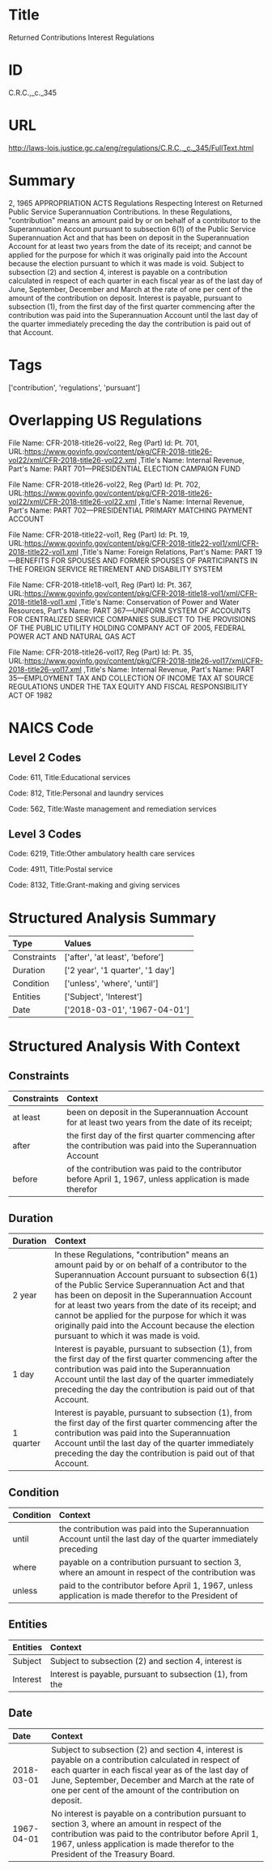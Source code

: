 # Title
Returned Contributions Interest Regulations


# ID
C.R.C.,_c._345

# URL
http://laws-lois.justice.gc.ca/eng/regulations/C.R.C.,_c._345/FullText.html


# Summary
2, 1965 APPROPRIATION ACTS Regulations Respecting Interest on Returned Public Service Superannuation Contributions.
In these Regulations, "contribution" means an amount paid by or on behalf of a contributor to the Superannuation Account pursuant to subsection 6(1) of the  Public Service Superannuation Act  and that has been on deposit in the Superannuation Account for at least two years from the date of its receipt; and cannot be applied for the purpose for which it was originally paid into the Account because the election pursuant to which it was made is void.
Subject to subsection (2) and section 4, interest is payable on a contribution calculated in respect of each quarter in each fiscal year as of the last day of June, September, December and March at the rate of one per cent of the amount of the contribution on deposit.
Interest is payable, pursuant to subsection (1), from the first day of the first quarter commencing after the contribution was paid into the Superannuation Account until the last day of the quarter immediately preceding the day the contribution is paid out of that Account.


# Tags
['contribution', 'regulations', 'pursuant']


# Overlapping US Regulations
File Name: CFR-2018-title26-vol22, Reg (Part) Id: Pt. 701, URL:https://www.govinfo.gov/content/pkg/CFR-2018-title26-vol22/xml/CFR-2018-title26-vol22.xml
,Title's Name: Internal Revenue, Part's Name: PART 701—PRESIDENTIAL ELECTION CAMPAIGN FUND

File Name: CFR-2018-title26-vol22, Reg (Part) Id: Pt. 702, URL:https://www.govinfo.gov/content/pkg/CFR-2018-title26-vol22/xml/CFR-2018-title26-vol22.xml
,Title's Name: Internal Revenue, Part's Name: PART 702—PRESIDENTIAL PRIMARY MATCHING PAYMENT ACCOUNT

File Name: CFR-2018-title22-vol1, Reg (Part) Id: Pt. 19, URL:https://www.govinfo.gov/content/pkg/CFR-2018-title22-vol1/xml/CFR-2018-title22-vol1.xml
,Title's Name: Foreign Relations, Part's Name: PART 19—BENEFITS FOR SPOUSES AND FORMER SPOUSES OF PARTICIPANTS IN THE FOREIGN SERVICE RETIREMENT AND DISABILITY SYSTEM

File Name: CFR-2018-title18-vol1, Reg (Part) Id: Pt. 367, URL:https://www.govinfo.gov/content/pkg/CFR-2018-title18-vol1/xml/CFR-2018-title18-vol1.xml
,Title's Name: Conservation of Power and Water Resources, Part's Name: PART 367—UNIFORM SYSTEM OF ACCOUNTS FOR CENTRALIZED SERVICE COMPANIES SUBJECT TO THE PROVISIONS OF THE PUBLIC UTILITY HOLDING COMPANY ACT OF 2005, FEDERAL POWER ACT AND NATURAL GAS ACT

File Name: CFR-2018-title26-vol17, Reg (Part) Id: Pt. 35, URL:https://www.govinfo.gov/content/pkg/CFR-2018-title26-vol17/xml/CFR-2018-title26-vol17.xml
,Title's Name: Internal Revenue, Part's Name: PART 35—EMPLOYMENT TAX AND COLLECTION OF INCOME TAX AT SOURCE REGULATIONS UNDER THE TAX EQUITY AND FISCAL RESPONSIBILITY ACT OF 1982




# NAICS Code
## Level 2 Codes
Code: 611, Title:Educational services

Code: 812, Title:Personal and laundry services

Code: 562, Title:Waste management and remediation services




## Level 3 Codes
Code: 6219, Title:Other ambulatory health care services

Code: 4911, Title:Postal service

Code: 8132, Title:Grant-making and giving services







# Structured Analysis Summary
| Type        | Values                           |
|:------------|:---------------------------------|
| Constraints | ['after', 'at least', 'before']  |
| Duration    | ['2 year', '1 quarter', '1 day'] |
| Condition   | ['unless', 'where', 'until']     |
| Entities    | ['Subject', 'Interest']          |
| Date        | ['2018-03-01', '1967-04-01']     |


# Structured Analysis With Context
 


## Constraints
| Constraints   | Context                                                                                                       |
|:--------------|:--------------------------------------------------------------------------------------------------------------|
| at least      | been on deposit in the Superannuation Account for at least two years from the date of its receipt;            |
| after         | the first day of the first quarter commencing after the contribution was paid into the Superannuation Account |
| before        | of the contribution was paid to the contributor before April 1, 1967, unless application is made therefor     |


## Duration
| Duration   | Context                                                                                                                                                                                                                                                                                                                                                                                                                                                             |
|:-----------|:--------------------------------------------------------------------------------------------------------------------------------------------------------------------------------------------------------------------------------------------------------------------------------------------------------------------------------------------------------------------------------------------------------------------------------------------------------------------|
| 2 year     | In these Regulations, "contribution" means an amount paid by or on behalf of a contributor to the Superannuation Account pursuant to subsection 6(1) of the  Public Service Superannuation Act  and that has been on deposit in the Superannuation Account for at least two years from the date of its receipt; and cannot be applied for the purpose for which it was originally paid into the Account because the election pursuant to which it was made is void. |
| 1 day      | Interest is payable, pursuant to subsection (1), from the first day of the first quarter commencing after the contribution was paid into the Superannuation Account until the last day of the quarter immediately preceding the day the contribution is paid out of that Account.                                                                                                                                                                                   |
| 1 quarter  | Interest is payable, pursuant to subsection (1), from the first day of the first quarter commencing after the contribution was paid into the Superannuation Account until the last day of the quarter immediately preceding the day the contribution is paid out of that Account.                                                                                                                                                                                   |


## Condition
| Condition   | Context                                                                                                           |
|:------------|:------------------------------------------------------------------------------------------------------------------|
| until       | the contribution was paid into the Superannuation Account until the last day of the quarter immediately preceding |
| where       | payable on a contribution pursuant to section 3, where an amount in respect of the contribution was               |
| unless      | paid to the contributor before April 1, 1967, unless application is made therefor to the President of             |


## Entities
| Entities   | Context                                                   |
|:-----------|:----------------------------------------------------------|
| Subject    | Subject to subsection (2) and section 4, interest is      |
| Interest   | Interest is payable, pursuant to subsection (1), from the |


## Date
| Date       | Context                                                                                                                                                                                                                                                                      |
|:-----------|:-----------------------------------------------------------------------------------------------------------------------------------------------------------------------------------------------------------------------------------------------------------------------------|
| 2018-03-01 | Subject to subsection (2) and section 4, interest is payable on a contribution calculated in respect of each quarter in each fiscal year as of the last day of June, September, December and March at the rate of one per cent of the amount of the contribution on deposit. |
| 1967-04-01 | No interest is payable on a contribution pursuant to section 3, where an amount in respect of the contribution was paid to the contributor before April 1, 1967, unless application is made therefor to the President of the Treasury Board.                                 |


